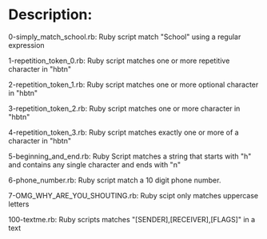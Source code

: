 # Description:

0-simply_match_school.rb: Ruby script match "School" using a regular expression

1-repetition_token_0.rb: Ruby script matches one or more repetitive character in "hbtn"

2-repetition_token_1.rb: Ruby script matches one or more optional character in "hbtn"

3-repetition_token_2.rb: Ruby script matches one or more character in "hbtn"

4-repetition_token_3.rb: Ruby script matches exactly one or more of a character in "hbtn"

5-beginning_and_end.rb: Ruby Script matches a string that starts with "h" and contains any single character and ends with "n"

6-phone_number.rb: Ruby script match a 10 digit phone number.

7-OMG_WHY_ARE_YOU_SHOUTING.rb: Ruby scipt only matches uppercase letters

100-textme.rb: Ruby scripts matches "[SENDER],[RECEIVER],[FLAGS]" in a text
